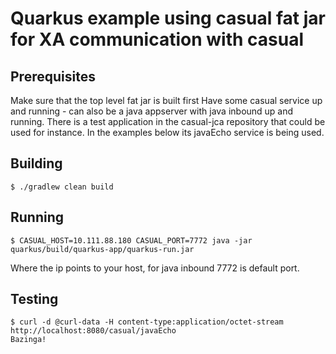 # Quarkus example using casual fat jar for XA communication with casual

## Prerequisites
Make sure that the top level fat jar is built first
Have some casual service up and running - can also be a java appserver with java inbound up and running.
There is a test application in the casual-jca repository that could be used for instance.
In the examples below its javaEcho service is being used.

## Building

```shell
$ ./gradlew clean build
```

## Running 
```shell
$ CASUAL_HOST=10.111.88.180 CASUAL_PORT=7772 java -jar quarkus/build/quarkus-app/quarkus-run.jar
```
Where the ip points to your host, for java inbound 7772 is default port.

## Testing

```shell
$ curl -d @curl-data -H content-type:application/octet-stream http://localhost:8080/casual/javaEcho
Bazinga!
```

